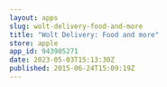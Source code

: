 ```yaml
---
layout: apps
slug: wolt-delivery-food-and-more
title: "Wolt Delivery: Food and more"
store: apple
app_id: 943905271
date: 2023-05-03T15:13:30Z
published: 2015-06-24T15:09:19Z
---
```

